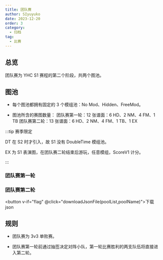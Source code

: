 ```yaml
---
title: 团队赛
author: SIyuyuko
date: 2023-12-20
order: 3
category: 
  - 归档
tag: 
  - 比赛
---
```


## 总览

团队赛为 YHC S1 赛程的第二个阶段，共两个图池。

<!-- more -->

## 图池

- 每个图池都拥有固定的 3 个模组池：No Mod、Hidden、FreeMod。

- 图池所含的赛图数量：
团队赛第一轮：12 张谱面：6 HD、2 NM、4 FM、1 TB
团队赛第二轮：13 张谱面：6 HD、2 NM、4 FM、1 TB、1 EX

:::tip 赛季限定

DT 在 S2 时才引入，故 S1 没有 DoubleTime 模组池。

EX 为 S1 表演图，在团队赛二轮结束后游玩，任意模组，ScoreV1 计分。

:::

### 团队赛第一轮

<Mappool :mapData="poolList.pool1"></Mappool>

### 团队赛第二轮

<Mappool :mapData="poolList.pool2"></Mappool>

<button v-if="flag" @click="downloadJsonFile(poolList,poolName)">下载json</button>

## 规则

- 团队赛为 3v3 单败赛。

- 团队赛第一轮前通过抽签决定对阵小队，第一轮比赛胜利的两支队伍将直接进入第二轮。

<script setup>
import { ref,onBeforeMount } from 'vue';
import Mappool from '@mapPool';
import { loadJson,downloadJsonFile } from '@mappoolUtil';
let poolList=ref({
  pool1:{
    sets:[],
    data:[],
    status:{
      isLoading:true,
      title:"YHC S1 团队赛第一轮图池",
    },
    src:"HD 1370703 147370 2003640 2204492 3310401 691112 NM 3163222 2551294 FM 1951094 1352167 1052460 221677 TB 2295609",
  },
  pool2:{
    sets:[],
    data:[],
    status:{
      isLoading:true,
      title:"YHC S1 团队赛第二轮图池",
    },
    src:"HD 1582583 2037327 1848332 3067288 1205989 1625011 NM 2809461 2601642 FM 3503281 2875377 1630902 2573530 TB 2168358 EX 1725174",
  },
});
let poolName="s1mappool";
let flag=ref(false);

onBeforeMount(()=>{
  // Json文件存在时显式赋值poolList，否则直接调用方法
  poolList.value = loadJson(poolList,poolName,flag);;
});
</script>
